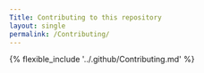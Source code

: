 ```yaml
---
Title: Contributing to this repository
layout: single
permalink: /Contributing/
---
```


{% flexible_include '../.github/Contributing.md' %}

